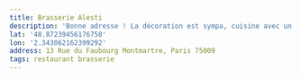 ```yaml
---
title: Brasserie Alesti
description: 'Bonne adresse ! La décoration est sympa, cuisine avec un bon rapport qualité/prix. Bon bistrot moderne ! '
lat: '48.87239456176758'
lon: '2.343062162399292'
address: 13 Rue du Faubourg Montmartre, Paris 75009
tags: restaurant brasserie
---
```

